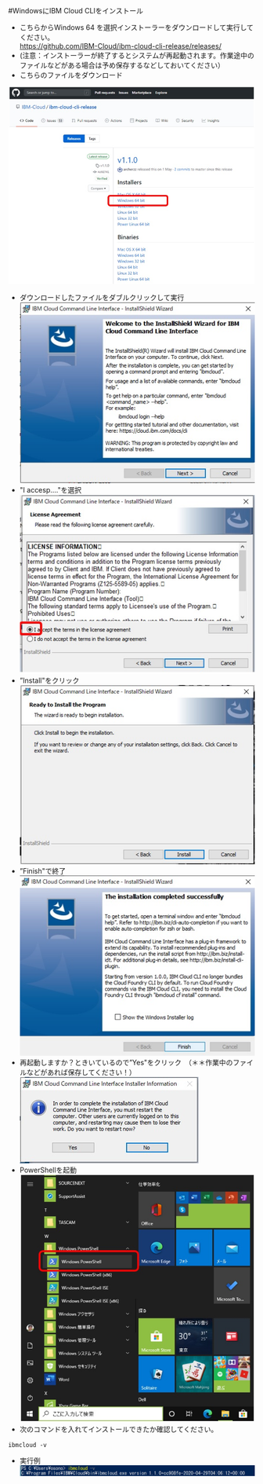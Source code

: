 #WindowsにIBM Cloud CLIをインストール

- こちらからWindows 64 を選択インストーラーをダウンロードして実行してください。  
https://github.com/IBM-Cloud/ibm-cloud-cli-release/releases/
- (注意：インストーラーが終了するとシステムが再起動されます。作業途中のファイルなどがある場合は予め保存するなどしておいてください）
- こちらのファイルをダウンロード

![windows](images/cli_windows.jpg)
- ダウンロードしたファイルをダブルクリックして実行
![windows](images/cli_windows2.jpg)
- "I accesp...."を選択
![windows](images/cli_windows3.jpg)
- ”Install"をクリック
![windows](images/cli_windows4.jpg)
- ”Finish"で終了
![windows](images/cli_windows5.jpg)
- 再起動しますか？ときいているので”Yes"をクリック　（＊＊作業中のファイルなどがあれば保存してください！）
![windows](images/cli_windows6.jpg)
- PowerShellを起動
![windows](images/PowerShell.jpg)
- 次のコマンドを入れてインストールできたか確認してください。
```
ibmcloud -v
```
- 実行例
![windows](images/cli_windows10.jpg)
